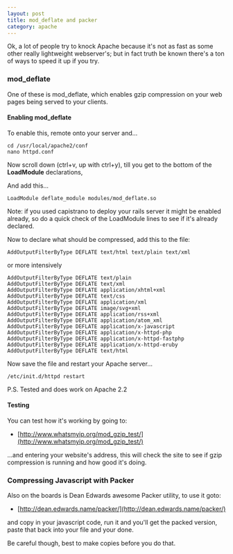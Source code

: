 ```yaml
---
layout: post
title: mod_deflate and packer
category: apache
---
```


Ok, a lot of people try to knock Apache because it's not as fast as some other really lightweight webserver's; but in fact truth be known there's a ton of ways to speed it up if you try.

### mod_deflate

One of these is mod_deflate, which enables gzip compression on your web pages being served to your clients.

#### Enabling mod_deflate

To enable this, remote onto your server and...

    cd /usr/local/apache2/conf
    nano httpd.conf

Now scroll down (ctrl+v, up with ctrl+y), till you get to the bottom of the **LoadModule** declarations,

And add this...

    LoadModule deflate_module modules/mod_deflate.so

Note: if you used capistrano to deploy your rails server it might be enabled already, so do a quick check of the LoadModule lines to see if it's already declared.

Now to declare what should be compressed, add this to the file:

    AddOutputFilterByType DEFLATE text/html text/plain text/xml

or more intensively

    AddOutputFilterByType DEFLATE text/plain
    AddOutputFilterByType DEFLATE text/xml
    AddOutputFilterByType DEFLATE application/xhtml+xml
    AddOutputFilterByType DEFLATE text/css
    AddOutputFilterByType DEFLATE application/xml
    AddOutputFilterByType DEFLATE image/svg+xml
    AddOutputFilterByType DEFLATE application/rss+xml
    AddOutputFilterByType DEFLATE application/atom_xml
    AddOutputFilterByType DEFLATE application/x-javascript
    AddOutputFilterByType DEFLATE application/x-httpd-php
    AddOutputFilterByType DEFLATE application/x-httpd-fastphp
    AddOutputFilterByType DEFLATE application/x-httpd-eruby
    AddOutputFilterByType DEFLATE text/html

Now save the file and restart your Apache server...

    /etc/init.d/httpd restart

P.S. Tested and does work on Apache 2.2


#### Testing

You can test how it's working by going to:

* [http://www.whatsmyip.org/mod_gzip_test/](http://www.whatsmyip.org/mod_gzip_test/)

...and entering your website's address, this will check the site to see if gzip compression is running and how good it's doing.


### Compressing Javascript with Packer

Also on the boards is Dean Edwards awesome Packer utility, to use it goto:

* [http://dean.edwards.name/packer/](http://dean.edwards.name/packer/)

and copy in your javascript code, run it and you'll get the packed version, paste that back into your file and your done.

Be careful though, best to make copies before you do that.
